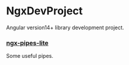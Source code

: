 # NgxDevProject

Angular version14+ library development project.

### [ngx-pipes-lite](projects/ngx-pipes-lite/README.md)

Some useful pipes.
